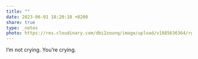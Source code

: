 ```yaml
---
title: ""
date: 2023-06-01 18:20:18 +0200
share: true
type: _notes
photo: https://res.cloudinary.com/dbi2zounq/image/upload/v1685636364/rgyvkuu1hjfdrzsjwp8k.jpg
---
```

I’m not crying. You’re crying. 
